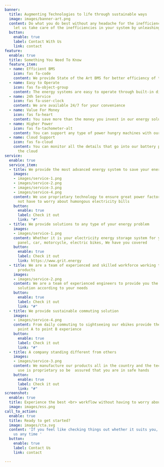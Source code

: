 ```yaml
---
banner:
  title: Augmenting Technologies to life through sustainable ways
  image: images/banner-art.png
  content: Do what you do best without any headache for the inefficiency problem and
    let us take care of the inefficiencies in your system by unleashing technologies
  button:
    enable: true
    label: Contact With Us
    link: contact
feature:
  enable: true
  title: Something You Need To Know
  feature_item:
  - name: Efficient BMS
    icon: fas fa-code
    content: We provide State of the Art BMS for better efficiency of the energy system
  - name: Easy to Operate
    icon: fas fa-object-group
    content: The energy systems are easy to operate through built-in display
  - name: 24h Service
    icon: fas fa-user-clock
    content: We are available 24/7 for your convenience
  - name: Value For Money
    icon: fas fa-heart
    content: You save more than the money you invest in our energy solution
  - name: Higher Power
    icon: fas fa-tachometer-alt
    content: You can support any type of power hungry machines with our battery packs
  - name: Cloud Support
    icon: fas fa-cloud
    content: You can monitor all the details that go into our battery packs all from
      the cloud
service:
  enable: true
  service_item:
  - title: We provide the most advanced energy system to save your energy expenses.
    images:
    - images/service-1.png
    - images/service-2.png
    - images/service-3.png
    - images/service-4.png
    content: We use proprietary technology to ensure great power factors so you do
      not have to worry about humongous electricity bills
    button:
      enable: true
      label: Check it out
      link: "#"
  - title: We provide solutions to any type of your energy problem
    images:
    - images/service-1.png
    content: Whether it is your electricity energy storage system for your home, solar
      panel, car, motorcycle, electric bikes, We have you covered
    button:
      enable: true
      label: Check it out
      link: https://www.grit.energy
  - title: We are a team of experienced and skilled workforce working to improve our
      products
    images:
    - images/service-2.png
    content: We are a team of experienced engineers to provide you the best energy
      solution according to your needs
    button:
      enable: true
      label: Check it out
      link: "#"
  - title: We provide sustainable commuting solution
    images:
    - images/service-4.png
    content: From daily commuting to sightseeing our ebikes provide the smoothest
      point A to point B experience
    button:
      enable: true
      label: Check it out
      link: "#"
  - title: A company standing different from others
    images:
    - images/service-3.png
    content: We manufacture our products all in the country and the technology we
      use is proprietary so be  assured that you are in safe hands
    button:
      enable: true
      label: Check it out
      link: "#"
screenshot:
  enable: true
  title: Experience the best <br> workflow without having to worry about energy
  image: images/ess.png
call_to_action:
  enable: true
  title: Ready to get started?
  image: images/cta.svg
  content: 'If you feel like checking things out whether it suits you, you can contact
    us any time '
  button:
    enable: true
    label: Contact Us
    link: contact

---
```

